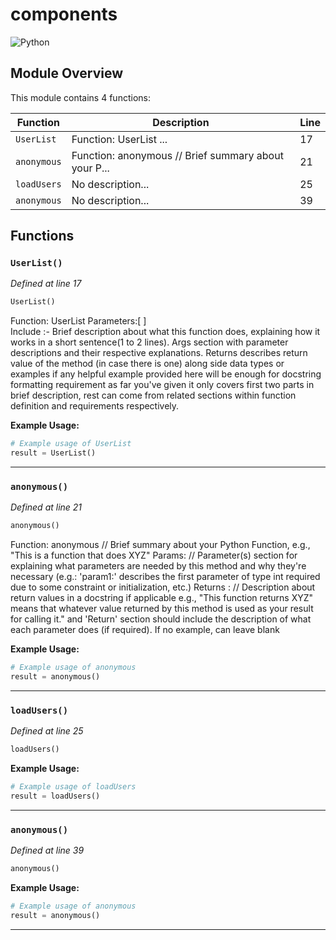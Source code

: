 # components

![Python](https://img.shields.io/badge/Python-3776AB?logo=python&logoColor=white)

## Module Overview

This module contains 4 functions:

| Function | Description | Line |
|----------|-------------|------|
| `UserList` | Function: UserList ... | 17 |
| `anonymous` | Function: anonymous  // Brief summary about your P... | 21 |
| `loadUsers` | No description... | 25 |
| `anonymous` | No description... | 39 |

## Functions

### `UserList()`

*Defined at line 17*

```python
UserList()
```

Function: UserList 
Parameters:[ ]  
Include :- Brief description about what this function does, explaining how it works in a short sentence(1 to 2 lines). Args section with parameter descriptions and their respective explanations. Returns describes return value of the method (in case there is one) along side data types or examples if any helpful example provided here will be enough for docstring formatting requirement as far you've given it only covers first two parts in brief description, rest can come from related sections within function definition and requirements respectively.

**Example Usage:**

```python
# Example usage of UserList
result = UserList()
```

---

### `anonymous()`

*Defined at line 21*

```python
anonymous()
```

Function: anonymous  // Brief summary about your Python Function, e.g., "This is a function that does XYZ"
Params:          // Parameter(s) section for explaining what parameters are needed by this method and why they're necessary (e.g.: 'param1:' describes the first parameter of type int required due to some constraint or initialization, etc.) 
Returns :       // Description about return values in a docstring if applicable e.g., "This function returns XYZ" means that whatever value returned by this method is used as your result for calling it."   and 'Return' section should include the description of what each parameter does (if required). If no example, can leave blank

**Example Usage:**

```python
# Example usage of anonymous
result = anonymous()
```

---

### `loadUsers()`

*Defined at line 25*

```python
loadUsers()
```



**Example Usage:**

```python
# Example usage of loadUsers
result = loadUsers()
```

---

### `anonymous()`

*Defined at line 39*

```python
anonymous()
```



**Example Usage:**

```python
# Example usage of anonymous
result = anonymous()
```

---

